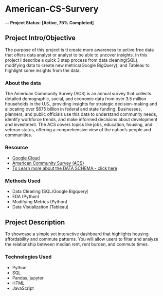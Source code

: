 # American-CS-Survery


#### -- Project Status: [Active, 75% Completed]

## Project Intro/Objective
The purpose of this project is ti create more awareness to active free data that offers data analyst or analyst to be able to uncover insights. In this project I describe a quick 3 step process from data cleaning(SQL), modifying data to create new metrics(Google BigQuery), and Tableau to highlight some insights from the data. 

### About the data
The American Community Survey (ACS) is an annual survey that collects detailed demographic, social, and economic data from over 3.5 million households in the U.S., providing insights for strategic decision-making and allocating over $675 billion in federal and state funding. Businesses, planners, and public officials use this data to understand community needs, identify workforce trends, and make informed decisions about development and investment. The ACS covers topics like jobs, education, housing, and veteran status, offering a comprehensive view of the nation’s people and communities.

### Resource
* [Google Cloud](https://cloud.google.com/datasets?hl=en_US&_gl=1*4mkm9z*_ga*MTM1ODM3MTAyMS4xNzM2MTA3MjI0*_ga_WH2QY8WWF5*MTczNjEwNzIyNC4xLjEuMTczNjEwNzY3OC4zLjAuMA..)
* [American Community Survey (ACS)](https://www.census.gov/programs-surveys/acs)
* [To Learn more about the DATA SCHEMA - click here](https://github.com/dsrichard97/American-CS-Survery/blob/main/DATAschema.pdf)

### Methods Used
* Data Cleaning (SQL/Google Bigquery)
* EDA (Python)
* Modifying Metrics (Python) 
* Data Visualization (Tableau)

## Project Description
To showcase a simple yet interactive dashboard that highlights housing affordability and commute patterns. You will allow users to filter and analyze the relationship between median rent, rent burden, and commute times.





### Technologies Used
* Python
* SQL
* Pandas, jupyter
* HTML
* JavaScript
